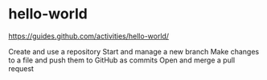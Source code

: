 # hello-world

https://guides.github.com/activities/hello-world/

Create and use a repository
Start and manage a new branch
Make changes to a file and push them to GitHub as commits
Open and merge a pull request
